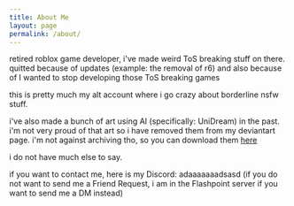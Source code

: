 ```yaml
---
title: About Me
layout: page
permalink: /about/
---
```


retired roblox game developer, i've made weird ToS breaking stuff on there. quitted because of updates (example: the removal of r6) and also because of I wanted to stop developing those ToS breaking games

this is pretty much my alt account where i go crazy about borderline nsfw stuff.

i've also made a bunch of art using AI (specifically: UniDream) in the past. i'm not very proud of that art so i have removed them from my deviantart page. i'm not against archiving tho, so you can download them [here]()

i do not have much else to say.

if you want to contact me, here is my Discord: adaaaaaaadsasd (if you do not want to send me a Friend Request, i am in the Flashpoint server if you want to send me a DM instead)